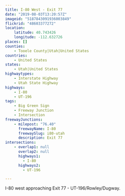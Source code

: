 ```yaml
---
title: I-80 West - Exit 77
date: "2019-08-03T13:20:57Z"
imageid: "5187843091936003849"
flickrid: "48603377272"
location:
    latitude: 40.743426
    longitude: -112.632726
places: []
counties:
    - Tooele County|Utah|United States
countries:
    - United States
states:
    - Utah|United States
highwaytypes:
    - Interstate Highway
    - Utah State Highway
highways:
    - I-80
    - UT-196
tags:
    - Big Green Sign
    - Freeway Junction
    - Intersection
freewayJunctions:
    - milepost: "76.40"
      freewayName: I-80
      freewaySlug: i80-utah
      description: Exit 77
intersections:
    - overlap1: null
      overlap2: null
      highways1:
        - I-80
      highways2:
        - UT-196

---
```

I-80 west approaching Exit 77 - UT-196/Rowley/Dugway.